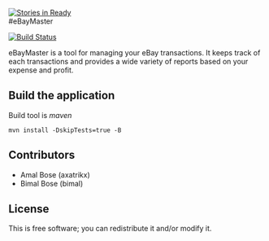 [![Stories in Ready](https://badge.waffle.io/axatrikx/ebaymaster.png?label=ready)](https://waffle.io/axatrikx/ebaymaster)  
#eBayMaster

[![Build Status](https://api.travis-ci.org/axatrikx/eBayMaster.png?branch=master)](https://travis-ci.org/axatrikx/eBayMaster)

eBayMaster is a tool for managing your eBay transactions. It keeps track of each transactions and provides a wide variety of reports based on your expense and profit.

## Build the application

Build tool is *maven*

`mvn install -DskipTests=true -B`


## Contributors
*	Amal Bose (axatrikx)
*	Bimal Bose (bimal)

## License
This is free software; you can redistribute it and/or modify it.